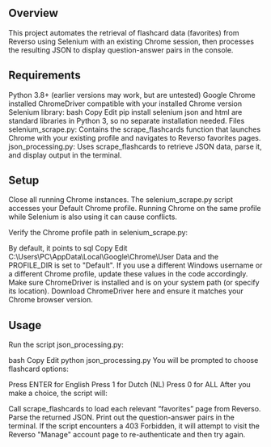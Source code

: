 ## Overview

This project automates the retrieval of flashcard data (favorites) from Reverso using Selenium with an existing Chrome session, then processes the resulting JSON to display question-answer pairs in the console.

## Requirements
Python 3.8+ (earlier versions may work, but are untested)
Google Chrome installed
ChromeDriver compatible with your installed Chrome version
Selenium library:
bash
Copy
Edit
pip install selenium
json and html are standard libraries in Python 3, so no separate installation needed.
Files
selenium_scrape.py: Contains the scrape_flashcards function that launches Chrome with your existing profile and navigates to Reverso favorites pages.
json_processing.py: Uses scrape_flashcards to retrieve JSON data, parse it, and display output in the terminal.
## Setup
Close all running Chrome instances. The selenium_scrape.py script accesses your Default Chrome profile. Running Chrome on the same profile while Selenium is also using it can cause conflicts.

Verify the Chrome profile path in selenium_scrape.py:

By default, it points to
sql
Copy
Edit
C:\Users\PC\AppData\Local\Google\Chrome\User Data
and the PROFILE_DIR is set to "Default".
If you use a different Windows username or a different Chrome profile, update these values in the code accordingly.
Make sure ChromeDriver is installed and is on your system path (or specify its location). Download ChromeDriver here and ensure it matches your Chrome browser version.

## Usage
Run the script json_processing.py:

bash
Copy
Edit
python json_processing.py
You will be prompted to choose flashcard options:

Press ENTER for English
Press 1 for Dutch (NL)
Press 0 for ALL
After you make a choice, the script will:

Call scrape_flashcards to load each relevant “favorites” page from Reverso.
Parse the returned JSON.
Print out the question-answer pairs in the terminal.
If the script encounters a 403 Forbidden, it will attempt to visit the Reverso "Manage" account page to re-authenticate and then try again.
